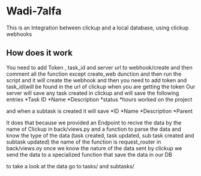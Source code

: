 # Wadi-7alfa
This is an Integration between clickup and a local database, using clickup webhooks 

## How does it work
You need to add Token , task_id and server url to webhook/create and then comment all the function except create_web dunction and then run the script and it will create the webhook
and then you need to add token and task_id(will be found in the url of clickup when you are getting the token
Our server will save any task created in clickup and will save the following entries
*Task ID
*Name
*Description
*status
*hours worked on the project

and when a subtask is created it will save
*ID
*Name
*Description
*Parent

It does that because we provided an Endpoint to recive the data by the name of Clickup in back/views.py
and a function to parse the data and know the type of the data (task created, task updated, sub task created and subtask updated) the name of the function is request_router in back/views.oy
once we know the nature of the data sent by clickup we send the data to a specialized function that save the data in our DB

to take a look at the data go to tasks/ and subtasks/
